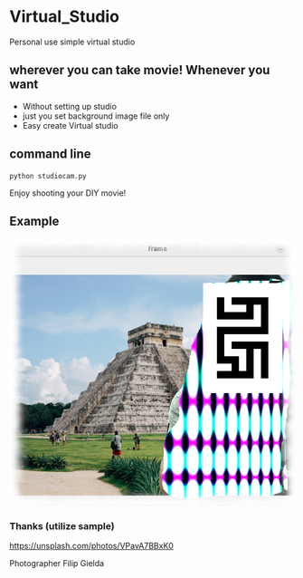# Virtual_Studio
Personal use simple virtual studio

## wherever you can take movie! Whenever you want
- Without setting up studio
- just you set background image file only
- Easy create Virtual studio

## command line

```
python studiocam.py

```
Enjoy shooting your DIY movie!

## Example
![virtual studio](samplee.png "example")


### Thanks (utilize sample)

https://unsplash.com/photos/VPavA7BBxK0

Photographer Filip Gielda 
